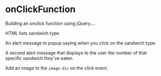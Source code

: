 # onClickFunction

Building an onclick function using jQuery....

HTML lists sandwich type

An alert message to popup saying when you click on the sandwich type.

A second alert message that displays to the user the number of that specific sandwich they’ve eaten.

Add an image to the `image-div` on the click event.
